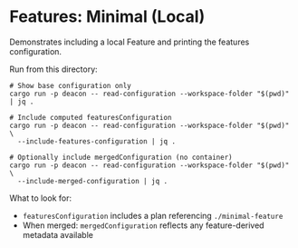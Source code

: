 # Features: Minimal (Local)

Demonstrates including a local Feature and printing the features configuration.

Run from this directory:

```
# Show base configuration only
cargo run -p deacon -- read-configuration --workspace-folder "$(pwd)" | jq .

# Include computed featuresConfiguration
cargo run -p deacon -- read-configuration --workspace-folder "$(pwd)" \
  --include-features-configuration | jq .

# Optionally include mergedConfiguration (no container)
cargo run -p deacon -- read-configuration --workspace-folder "$(pwd)" \
  --include-merged-configuration | jq .
```

What to look for:
- `featuresConfiguration` includes a plan referencing `./minimal-feature`
- When merged: `mergedConfiguration` reflects any feature-derived metadata available
